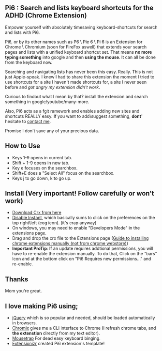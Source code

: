 ## Pi6 : Search and lists keyboard shortcuts for the ADHD (Chrome Extension)
Empower yourself with absolutely timesaving keyboard-shortcuts for search and lists with Pi6.

Pi6, or by its other names such as P6 \ Pie 6 \ Pi 6 is an Extension for Chrome \ Chromium (soon for FireFox aswell) that extends your search pages and lists with a unified keyboard shortcut set. That means **no more typing something** into google and then **using the mouse**. It can all be done from the keyboard now.

Searching and navigating lists has never been this easy. Really. This is not just Apple-speak.
I knew I had to share this extension the moment I tried to use shortcuts for a site I haven't made shortcuts for, a site I never seen before and *got angry my extension didn't work*.

Curious to findout what I mean by that? install the extension and search something in google/youtube/many-more.

Also, Pi6 acts as a fgit ramework and enables adding new sites and shortcuts REALLY easy. If you want to add\suggest something, **dont'** hesitate to [contact me](364saga@gmail.com).

Promise I don't save any of your precious data.

## How to Use
- Keys 1-9 opens in current tab.
- Shift + 1-9 opens in new tab.
- Key e focuses on the searchbox.
- Shift+E does a "Select All" focus on the searchbox.
- Keys j to go down, k to go up.

## Install (Very important! Follow carefully or won't work)
- [Download Crx from here](https://github.com/wildeyes/Pi6/raw/master/data/pi6.crx)
- [Disable Instant](https://www.google.com/search?q=disable+google+instant), which basically sums to click on the preferences on the top right\left (cog icon). (it's crap anyway)
- On windows, you may need to enable "Developers Mode" in the extensions page.
- Drag and drop the crx file to the Extensions page ([Guide to installing chrome extensions manually (not from chrome webstore)](https://www.google.com/search?q=how+to+install+chrome+extensions+manually))
- **Important ProTip**: If an update requires addtional permissions, you will have to re-enable the extension manually. To do that, Click on the "bars" Icon and at the bottom click on "Pi6 Requires new permissions..." and re-enable.

## Thanks
Mom you're great.

## I love making Pi6 using;
- [jQuery](http://jquery.com/) which is so popular and needed, should be loaded automatically in browsers.
- [Chromix](https://github.com/smblott-github/chromix) gives me a CLI interface to Chrome (I refresh chrome tabs, and **the extenstion** directly from my text editor).
- [Mousetrap](http://craig.is/killing/mice) For dead easy keyboard binging.
- [Extensionizr](http://extensionizr.com) created Pi6 extension's template!